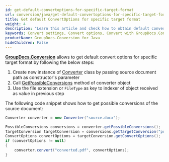 ```yaml
---
id: get-default-convertoptions-for-specific-target-format
url: conversion/java/get-default-convertoptions-for-specific-target-format
title: Get default ConvertOptions for specific target format
weight: 4
description: "Learn this article and check how to obtain default convert options for specific conversion format with GroupDocs.Conversion for Java API. "
keywords: Convert settings, Convert options, Convert with GroupDocs.Conversion
productName: GroupDocs.Conversion for Java
hideChildren: False
---
```

[**GroupDocs.Conversion**](https://products.groupdocs.com/conversion/java) allows to get default convert options for specific target format by following the below steps:

1.   Create new instance of [Converter](https://reference.groupdocs.com/conversion/java/com.groupdocs.conversion/converter/) class by passing source document path as constructor's parameter
2.   Call [GetPossibleConversions](https://reference.groupdocs.com/conversion/java/com.groupdocs.conversion/converter/#getPossibleConversions--) method of converter object
3.   Use the file extension or `FileType` as key to indexer of object received as value in previous step  

The following code snippet shows how to get possible conversions of the source document:

```java
Converter converter = new Converter("source.docx");

PossibleConversions conversions = converter.getPossibleConversions();
TargetConversion targetConversion = conversions.getTargetConversion("pdf");
ConvertOptions convertOptions = targetConversion.getConvertOptions();
if (convertOptions != null)
{
    converter.convert("converted.pdf", convertOptions);
}

```
